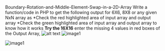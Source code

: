 Boundary-Rotation-and-Middle-Element-Swap-in-a-2D-Array
Write a function/code in PHP to get the following output for 6X6, 8X8 
 or any given NxN array as
*Check the red highlighted area of input array and output array
*Check the green highlighted area of input array and output array to know how it works
<b>Try the 16X16</b>
enter the missing 4 values in red boxes of the Output Array, 
![alt text](https://github.com/[hemantkumar980]/[Boundary-Rotation-and-Middle-Element-Swap-in-a-2D-Array]/blob/[images]/image2.png?raw=true)
![image1](https://github.com/hemantkumar980/Boundary-Rotation-and-Middle-Element-Swap-in-a-2D-Array/images/image1.png)

![image1](https://github.com/hemantkumar980/Boundary-Rotation-and-Middle-Element-Swap-in-a-2D-Array/assets/77163839/9b8f0bf1-41b9-4e58-a792-6f59534fc6fc)
